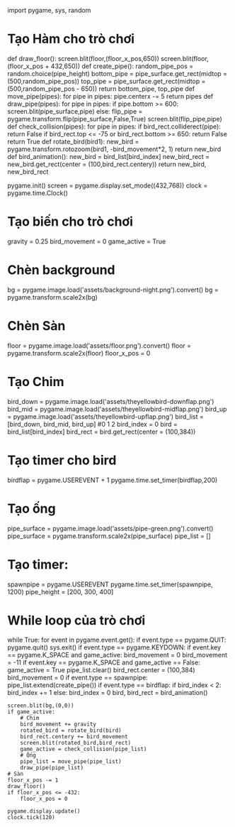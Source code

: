 import pygame, sys, random
# Tạo Hàm cho trò chơi
def draw_floor():
    screen.blit(floor,(floor_x_pos,650))
    screen.blit(floor,(floor_x_pos + 432,650))
def create_pipe():
    random_pipe_pos = random.choice(pipe_height)
    bottom_pipe = pipe_surface.get_rect(midtop = (500,random_pipe_pos))
    top_pipe = pipe_surface.get_rect(midtop = (500,random_pipe_pos - 650))
    return bottom_pipe, top_pipe
def move_pipe(pipes):
    for pipe in pipes:
        pipe.centerx -= 5
    return pipes
def draw_pipe(pipes):
    for pipe in pipes:
        if pipe.bottom >= 600:
            screen.blit(pipe_surface,pipe)
        else:
            flip_pipe = pygame.transform.flip(pipe_surface,False,True)
            screen.blit(flip_pipe,pipe)
def check_collision(pipes):
    for pipe in pipes:
        if bird_rect.colliderect(pipe):
            return False
    if bird_rect.top <= -75 or bird_rect.bottom >= 650:
        return False
    return True
def rotate_bird(bird1):
    new_bird = pygame.transform.rotozoom(bird1, -bird_movement*2, 1)
    return new_bird
def bird_animation():
    new_bird = bird_list[bird_index]
    new_bird_rect = new_bird.get_rect(center = (100,bird_rect.centery))
    return new_bird, new_bird_rect

pygame.init()
screen = pygame.display.set_mode((432,768))
clock = pygame.time.Clock()
# Tạo biến cho trò chơi
gravity = 0.25
bird_movement = 0
game_active = True
# Chèn background
bg = pygame.image.load('assets/background-night.png').convert()
bg = pygame.transform.scale2x(bg)
# Chèn Sàn
floor = pygame.image.load('assets/floor.png').convert()
floor = pygame.transform.scale2x(floor)
floor_x_pos = 0
# Tạo Chim
bird_down = pygame.image.load('assets/theyellowbird-downflap.png')
bird_mid = pygame.image.load('assets/theyellowbird-midflap.png')
bird_up = pygame.image.load('assets/theyellowbird-upflap.png')
bird_list = [bird_down, bird_mid, bird_up] #0 1 2
bird_index = 0 
bird = bird_list[bird_index]
bird_rect = bird.get_rect(center = (100,384))
# Tạo timer cho bird
birdflap = pygame.USEREVENT + 1
pygame.time.set_timer(birdflap,200)
# Tạo ống
pipe_surface = pygame.image.load('assets/pipe-green.png').convert()
pipe_surface = pygame.transform.scale2x(pipe_surface)
pipe_list = []
# Tạo timer:
spawnpipe = pygame.USEREVENT
pygame.time.set_timer(spawnpipe, 1200)
pipe_height = [200, 300, 400]
# While loop của trò chơi
while True:
    for event in pygame.event.get():
        if event.type == pygame.QUIT:
            pygame.quit()
            sys.exit()
        if event.type == pygame.KEYDOWN:
            if event.key == pygame.K_SPACE and game_active:
                bird_movement = 0
                bird_movement = -11
            if event.key == pygame.K_SPACE and game_active == False:
                game_active = True
                pipe_list.clear()
                bird_rect.center = (100,384)
                bird_movement = 0
        if event.type == spawnpipe:
            pipe_list.extend(create_pipe())
        if event.type == birdflap:
            if bird_index < 2:
                bird_index += 1
            else:
                bird_index = 0
            bird, bird_rect = bird_animation()    

    screen.blit(bg,(0,0))
    if game_active:
        # Chim
        bird_movement += gravity
        rotated_bird = rotate_bird(bird)
        bird_rect.centery += bird_movement
        screen.blit(rotated_bird,bird_rect)
        game_active = check_collision(pipe_list)
        # Ống
        pipe_list = move_pipe(pipe_list)
        draw_pipe(pipe_list)
    # Sàn
    floor_x_pos -= 1
    draw_floor()
    if floor_x_pos <= -432:
        floor_x_pos = 0

    pygame.display.update()
    clock.tick(120)
